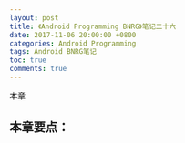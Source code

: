```yaml
---
layout: post
title: 《Android Programming BNRG》笔记二十六
date: 2017-11-06 20:00:00 +0800
categories: Android Programming
tags: Android BNRG笔记
toc: true
comments: true
---
```

本章

本章要点：
- 
<!-- more -->

# 